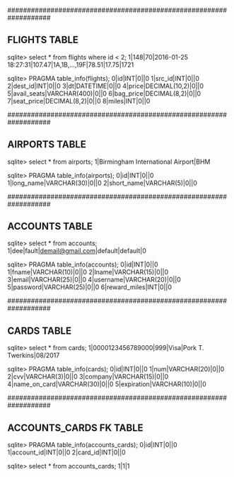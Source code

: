 ###################################################################

## FLIGHTS TABLE ##

sqlite> select * from flights where id < 2;
1|148|70|2016-01-25 18:27:31|107.47|1A,1B,...,19F|78.51|17.75|1721

sqlite> PRAGMA table_info(flights);
0|id|INT|0||0
1|src_id|INT|0||0
2|dest_id|INT|0||0
3|dt|DATETIME|0||0
4|price|DECIMAL(10,2)|0||0
5|avail_seats|VARCHAR(400)|0||0
6|bag_price|DECIMAL(8,2)|0||0
7|seat_price|DECIMAL(8,2)|0||0
8|miles|INT|0||0

###################################################################

## AIRPORTS TABLE ##
sqlite> select * from airports;
1|Birmingham International Airport|BHM

sqlite> PRAGMA table_info(airports);
0|id|INT|0||0
1|long_name|VARCHAR(30)|0||0
2|short_name|VARCHAR(5)|0||0

###################################################################

## ACCOUNTS TABLE ##
sqlite> select * from accounts;
1|dee|fault|demail@gmail.com|default|default|0

sqlite> PRAGMA table_info(accounts);
0|id|INT|0||0
1|fname|VARCHAR(10)|0||0
2|lname|VARCHAR(15)|0||0
3|email|VARCHAR(25)|0||0
4|username|VARCHAR(20)|0||0
5|password|VARCHAR(25)|0||0
6|reward_miles|INT|0||0

###################################################################

## CARDS TABLE ##
sqlite> select * from cards;
1|0000123456789000|999|Visa|Pork T. Twerkins|08/2017

sqlite> PRAGMA table_info(cards);
0|id|INT|0||0
1|num|VARCHAR(20)|0||0
2|cvv|VARCHAR(3)|0||0
3|company|VARCHAR(15)|0||0
4|name_on_card|VARCHAR(30)|0||0
5|expiration|VARCHAR(10)|0||0

###################################################################

## ACCOUNTS_CARDS FK TABLE

sqlite> PRAGMA table_info(accounts_cards);
0|id|INT|0||0
1|account_id|INT|0||0
2|card_id|INT|0||0


sqlite> select * from accounts_cards;
1|1|1
